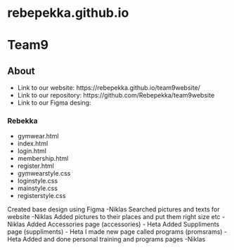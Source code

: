 # rebepekka.github.io
<h1>Team9</h1>
<h2>About</h2>
<ul>
<li>Link to our website: https://rebepekka.github.io/team9website/</li>
<li>Link to our repository: https://github.com/Rebepekka/team9website</li>
<li>Link to our Figma desing:</li>
</ul>
<h3>Rebekka</h3>
<ul>
<li>gymwear.html</li>
<li>index.html</li>
<li>login.html</li>
<li>membership.html</li>
<li>register.html</li>
<li>gymwearstyle.css</li>
<li>loginstyle.css</li>
<li>mainstyle.css</li>
<li>registerstyle.css</li>
</ul>

Created base design using Figma -Niklas
Searched pictures and texts for website -Niklas
Added pictures to their places and put them right size etc -Niklas
Added Accessories page (accessories) - Heta
Added Suppliments page (suppliments) - Heta
I made new page called programs (promsrams) -Heta
Added and done personal training and programs pages -Niklas
